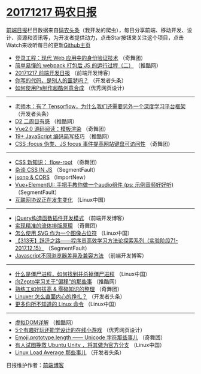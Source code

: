 # [20171217 码农日报](http://hao.caibaojian.com/date/2017/12/17)

[前端日报](http://caibaojian.com/c/news)栏目数据来自[码农头条](http://hao.caibaojian.com/)（我开发的爬虫），每日分享前端、移动开发、设计、资源和资讯等，为开发者提供动力，点击Star按钮来关注这个项目，点击Watch来收听每日的更新[Github主页](https://github.com/kujian/frontendDaily)
* [登录工程：现代 Web 应用中的身份验证技术](http://hao.caibaojian.com/59855.html) （奇舞团）
* [简单易懂的 webpack 打包后 JS 的运行过程（二）](http://hao.caibaojian.com/59842.html) （推酷网）
* [20171217 前端开发日报](http://hao.caibaojian.com/59900.html) （前端开发博客）
* [你写的代码，是别人的噩梦吗？](http://hao.caibaojian.com/59811.html) （开发者头条）
* [如何使用Ps制作超酷创意合成](http://hao.caibaojian.com/59904.html) （优秀网页设计）

***
* [老师木：有了 Tensorflow，为什么我们还需要另外一个深度学习平台框架](http://hao.caibaojian.com/59813.html) （开发者头条）
* [D2 二周目有感](http://hao.caibaojian.com/59841.html) （推酷网）
* [Vue2.0 源码阅读：模板渲染](http://hao.caibaojian.com/59858.html) （奇舞团）
* [19+ JavaScript 编码简写技巧](http://hao.caibaojian.com/59843.html) （推酷网）
* [CSS  :focus 伪类、JS focus 事件提高网站键盘可访问性](http://hao.caibaojian.com/59860.html) （奇舞团）

***
* [CSS 新知识： flow-root](http://hao.caibaojian.com/59861.html) （奇舞团）
* [杂谈 CSS IN JS](http://hao.caibaojian.com/59835.html) （SegmentFault）
* [jsonp &amp; CORS](http://hao.caibaojian.com/59890.html) （ImportNew）
* [Vue+ElementUI: 手把手教你做一个audio组件 (ps: 示例音频好好听)](http://hao.caibaojian.com/59836.html) （SegmentFault）
* [互联网协议正在发生变化](http://hao.caibaojian.com/59891.html) （Linux中国）

***
* [jQuery构造函数插件开发模式](http://hao.caibaojian.com/59902.html) （前端开发博客）
* [实现精准的流体排版原理](http://hao.caibaojian.com/59854.html) （奇舞团）
* [怎么使用 SVG 作为一个图像占位符](http://hao.caibaojian.com/59892.html) （Linux中国）
* [【313天】跃迁之路——程序员高效学习方法论探索系列（实验阶段71-2017.12.15）](http://hao.caibaojian.com/59838.html) （SegmentFault）
* [Javascript不同浏览器差异及兼容方法](http://hao.caibaojian.com/59903.html) （前端开发博客）

***
* [什么是僵尸进程，如何找到并杀掉僵尸进程](http://hao.caibaojian.com/59893.html) （Linux中国）
* [向Zepto学习关于&quot;偏移&quot;的那些事](http://hao.caibaojian.com/59839.html) （推酷网）
* [熟练工如何拔高 &amp; 零碎知识的整理](http://hao.caibaojian.com/59856.html) （奇舞团）
* [Linuxer 怎么直面内心的挣扎？](http://hao.caibaojian.com/59812.html) （开发者头条）
* [更多你所不知道的 Linux 命令](http://hao.caibaojian.com/59894.html) （Linux中国）

***
* [虚拟DOM详解](http://hao.caibaojian.com/59840.html) （推酷网）
* [5个有趣好玩还能学设计的在线小游戏](http://hao.caibaojian.com/59905.html) （优秀网页设计）
* [Emoji.prototype.length —— Unicode 字符那些事儿](http://hao.caibaojian.com/59857.html) （奇舞团）
* [有人试图挽救 Ubuntu Unity ，将其做为官方分支](http://hao.caibaojian.com/59895.html) （Linux中国）
* [Linux Load Average 那些事儿](http://hao.caibaojian.com/59814.html) （开发者头条）

日报维护作者：[前端博客](http://caibaojian.com/) 